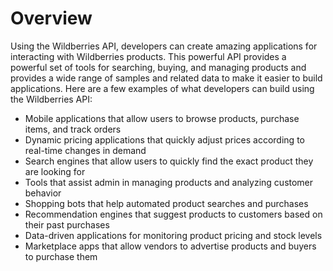 # Overview

Using the Wildberries API, developers can create amazing applications for
interacting with Wildberries products. This powerful API provides a powerful
set of tools for searching, buying, and managing products and provides a wide
range of samples and related data to make it easier to build applications. Here
are a few examples of what developers can build using the Wildberries API:

- Mobile applications that allow users to browse products, purchase items, and
  track orders
- Dynamic pricing applications that quickly adjust prices according to
  real-time changes in demand
- Search engines that allow users to quickly find the exact product they are
  looking for
- Tools that assist admin in managing products and analyzing customer behavior
- Shopping bots that help automated product searches and purchases
- Recommendation engines that suggest products to customers based on their past
  purchases
- Data-driven applications for monitoring product pricing and stock levels
- Marketplace apps that allow vendors to advertise products and buyers to
  purchase them
